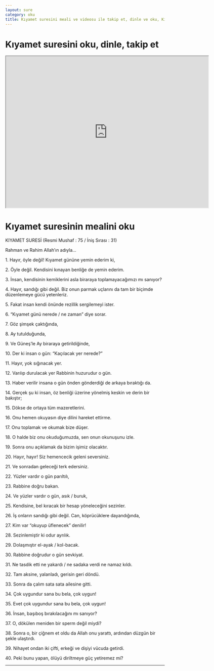 ```yaml
---
layout: sure
category: oku
title: Kıyamet suresini meali ve videosu ile takip et, dinle ve oku, Kıyamet dinle, Kıyamet meali.
---
```


<div class="container">
  <div class="row">
    <div class="col-lg-12">
      <h1>Kıyamet suresini oku, dinle, takip et</h1>
      <div class="div-youtube-embed">
        <iframe width="640" height="480" src="https://www.youtube.com/embed/">frameborder="0" allowfullscreen></iframe>
      </div>
    </div>
  </div>

  <div class="row">
    <div class="col-lg-12">
      <h1>Kıyamet suresinin mealini oku</h1>
      <div><p>KIYAMET SURESİ (Resmi Mushaf : 75 / İniş Sırası : 31)</p><p>Rahman ve Rahim Allah’ın adıyla…</p><p></p><p></p><p>1. Hayır, öyle değil! Kıyamet gününe yemin ederim ki,</p><p></p><p></p><p>2. Öyle değil. Kendisini kınayan benliğe de yemin ederim.</p><p></p><p></p><p>3. İnsan, kendisinin kemiklerini asla biraraya toplamayacağımızı mı sanıyor?</p><p></p><p></p><p>4. Hayır, sandığı gibi değil. Biz onun parmak uçlarını da tam bir biçimde düzenlemeye gücü yetenleriz.</p><p></p><p></p><p>5. Fakat insan kendi önünde rezillik sergilemeyi ister.</p><p></p><p></p><p>6. “Kıyamet günü nerede / ne zaman” diye sorar.</p><p></p><p></p><p>7. Göz şimşek çaktığında,</p><p></p><p></p><p>8. Ay tutulduğunda,</p><p></p><p></p><p>9. Ve Güneş’le Ay biraraya getirildiğinde,</p><p></p><p></p><p>10. Der ki insan o gün: “Kaçılacak yer nerede?”</p><p></p><p></p><p>11. Hayır, yok sığınacak yer.</p><p></p><p></p><p>12. Varılıp durulacak yer Rabbinin huzurudur o gün.</p><p></p><p></p><p>13. Haber verilir insana o gün önden gönderdiği de arkaya bıraktığı da.</p><p></p><p></p><p>14. Gerçek şu ki insan, öz benliği üzerine yönelmiş keskin ve derin bir bakıştır;</p><p></p><p></p><p>15. Dökse de ortaya tüm mazeretlerini.</p><p></p><p></p><p>16. Onu hemen okuyasın diye dilini hareket ettirme.</p><p></p><p></p><p>17. Onu toplamak ve okumak bize düşer.</p><p></p><p></p><p>18. O halde biz onu okuduğumuzda, sen onun okunuşunu izle.</p><p></p><p></p><p>19. Sonra onu açıklamak da bizim işimiz olacaktır.</p><p></p><p></p><p>20. Hayır, hayır! Siz hemencecik geleni seversiniz.</p><p></p><p></p><p>21. Ve sonradan geleceği terk edersiniz.</p><p></p><p></p><p>22. Yüzler vardır o gün parıltılı,</p><p></p><p></p><p>23. Rabbine doğru bakan.</p><p></p><p></p><p>24. Ve yüzler vardır o gün, asık / buruk,</p><p></p><p></p><p>25. Kendisine, bel kıracak bir hesap yöneleceğini sezinler.</p><p></p><p></p><p>26. İş onların sandığı gibi değil. Can, köprücüklere dayandığında,</p><p></p><p></p><p>27. Kim var “okuyup üflenecek” denilir!</p><p></p><p></p><p>28. Sezinlemiştir ki odur ayrılık.</p><p></p><p></p><p>29. Dolaşmıştır el-ayak / kol-bacak.</p><p></p><p></p><p>30. Rabbine doğrudur o gün sevkiyat.</p><p></p><p></p><p>31. Ne tasdik etti ne yakardı / ne sadaka verdi ne namaz kıldı.</p><p></p><p></p><p>32. Tam aksine, yalanladı, gerisin geri döndü.</p><p></p><p></p><p>33. Sonra da çalım sata sata ailesine gitti.</p><p></p><p></p><p>34. Çok uygundur sana bu bela, çok uygun!</p><p></p><p></p><p>35. Evet çok uygundur sana bu bela, çok uygun!</p><p></p><p></p><p>36. İnsan, başıboş bırakılacağını mı sanıyor?</p><p></p><p></p><p>37. O, dökülen meniden bir sperm değil miydi?</p><p></p><p></p><p>38. Sonra o, bir çiğnem et oldu da Allah onu yarattı, ardından düzgün bir şekle ulaştırdı.</p><p></p><p></p><p>39. Nihayet ondan iki çifti, erkeği ve dişiyi vücuda getirdi.</p><p></p><p></p><p>40. Peki bunu yapan, ölüyü diriltmeye güç yetiremez mi?</p><p></p><p></p><p></p><p></p></div>
    </div>
  </div>
</div>
<hr />